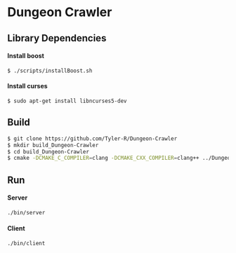 # Dungeon Crawler

## Library Dependencies

#### Install boost
```shell
$ ./scripts/installBoost.sh
```

#### Install curses
```shell
$ sudo apt-get install libncurses5-dev
```

## Build

```bash
$ git clone https://github.com/Tyler-R/Dungeon-Crawler
$ mkdir build_Dungeon-Crawler
$ cd build_Dungeon-Crawler
$ cmake -DCMAKE_C_COMPILER=clang -DCMAKE_CXX_COMPILER=clang++ ../Dungeon-Crawler
```

## Run

#### Server
```bash
./bin/server
```

#### Client
```bash
./bin/client
```
